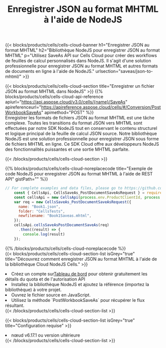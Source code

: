 ﻿---
title:  Enregistrer JSON au format MHTML à l'aide de NodeJS
description:  Utilisation du SDK Cloud Aspose.Cells pour NodeJS pour enregistrer le fichier au format JSON au format MHTML.
kwords: Excel, Save JSON as MHTML, REST, NodeJS
howto: How to save JSON as MHTML using Aspose.Cells Cloud NodeJS library.
---
{{< blocks/products/cells/cells-cloud-banner h1="Enregistrer JSON au format MHTML" h2="Bibliothèque NodeJS pour enregistrer JSON au format MHTML" p="Utilisez SaveAs API sur Cells Cloud pour créer des workflows de feuilles de calcul personnalisés dans NodeJS. Il s\'agit d\'une solution professionnelle pour enregistrer JSON au format MHTML et autres formats de documents en ligne à l\'aide de NodeJS." urlsection="saveas/json-to-mhtml/" >}}

{{< blocks/products/cells/cells-cloud-section title="Enregistrer un fichier JSON au format MHTML dans NodeJS" >}}
{{% blocks/products/cells/cells-cloud-api-reference apiurl="https://api.aspose.cloud/v3.0/cells/{name}/SaveAs" apireferenceurl="https://apireference.aspose.cloud/cells/#/Conversion/PostWorkbookSaveAs" apimethod="POST" %}}
<br/>
Enregistrer les formats de fichiers JSON au format MHTML est une tâche complexe. Toutes les transitions du format JSON vers MHTML sont effectuées par notre SDK NodeJS tout en conservant le contenu structurel et logique principal de la feuille de calcul JSON source. Notre bibliothèque NodeJS est une solution professionnelle pour enregistrer JSON sous forme de fichiers MHTML en ligne. Ce SDK Cloud offre aux développeurs NodeJS des fonctionnalités puissantes et une sortie MHTML parfaite.

{{< /blocks/products/cells/cells-cloud-section >}}

{{% blocks/products/cells/cells-cloud-noreplacecode title="Exemple de code NodeJS pour enregistrer JSON au format MHTML à l\'aide de REST API" gistPath="" %}}
  
```js
// For complete examples and data files, please go to https://github.com/aspose-cells-cloud/aspose-cells-cloud-node/
    const { CellsApi, CellsSaveAs_PostDocumentSaveAsRequest } = require("asposecellscloud");
    const cellsApi = new CellsApi(process.env.ProductClientId, process.env.ProductClientSecret);
    var req = new CellsSaveAs_PostDocumentSaveAsRequest({
      name: "Book1.json",
      folder: "CellsTests",
      newfilename: "Book1Saveas.mhtml",
    });
    cellsApi.cellsSaveAsPostDocumentSaveAs(req)
      .then((result) => {
        console.log(result)
    });
```
  
{{% /blocks/products/cells/cells-cloud-noreplacecode %}}
<br/>
{{< blocks/products/cells/cells-cloud-section-list isGrey="true" title="Découvrez comment enregistrer JSON au format MHTML à l\'aide de la bibliothèque Cloud NodeJS Cells." >}}
<li> Créez un compte sur<a href="https://dashboard.aspose.cloud/">Tableau de bord</a> pour obtenir gratuitement les détails du quota et de l'autorisation API</li>
<li>Installez la bibliothèque NodeJS et ajoutez la référence (importez la bibliothèque) à votre projet.</li>
<li>Ouvrez le fichier source en JavaScript.</li>
<li>Utilisez la méthode `PostWorkbookSaveAs` pour récupérer le flux résultant.</li>
{{< /blocks/products/cells/cells-cloud-section-list >}}

{{< blocks/products/cells/cells-cloud-section-list isGrey="true" title="Configuration requise" >}}
<li>nœud v6.17.1 ou version ultérieure</li>
{{< /blocks/products/cells/cells-cloud-section-list >}}
